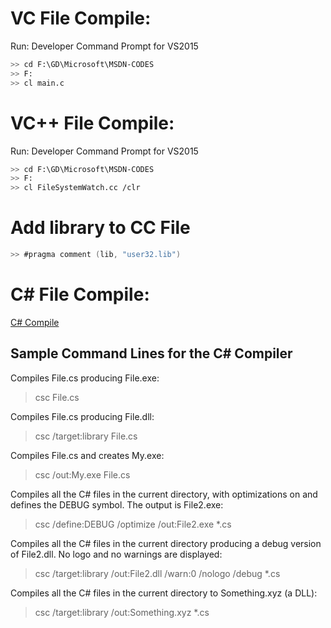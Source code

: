# VC File Compile:
Run: Developer Command Prompt for VS2015
```sh
>> cd F:\GD\Microsoft\MSDN-CODES
>> F:
>> cl main.c
```

# VC++ File Compile:
Run: Developer Command Prompt for VS2015
```sh
>> cd F:\GD\Microsoft\MSDN-CODES
>> F:
>> cl FileSystemWatch.cc /clr
```

# Add library to CC File
```c
>> #pragma comment (lib, "user32.lib")
```

# C# File Compile:

[C# Compile](https://msdn.microsoft.com/en-us/library/78f4aasd.aspx)
## Sample Command Lines for the C# Compiler
Compiles File.cs producing File.exe:
> csc File.cs 

Compiles File.cs producing File.dll:
> csc /target:library File.cs

Compiles File.cs and creates My.exe:
> csc /out:My.exe File.cs

Compiles all the C# files in the current directory, with optimizations on and defines the DEBUG symbol. The output is File2.exe:
> csc /define:DEBUG /optimize /out:File2.exe *.cs

Compiles all the C# files in the current directory producing a debug version of File2.dll. No logo and no warnings are displayed:
> csc /target:library /out:File2.dll /warn:0 /nologo /debug *.cs

Compiles all the C# files in the current directory to Something.xyz (a DLL):
> csc /target:library /out:Something.xyz *.cs
